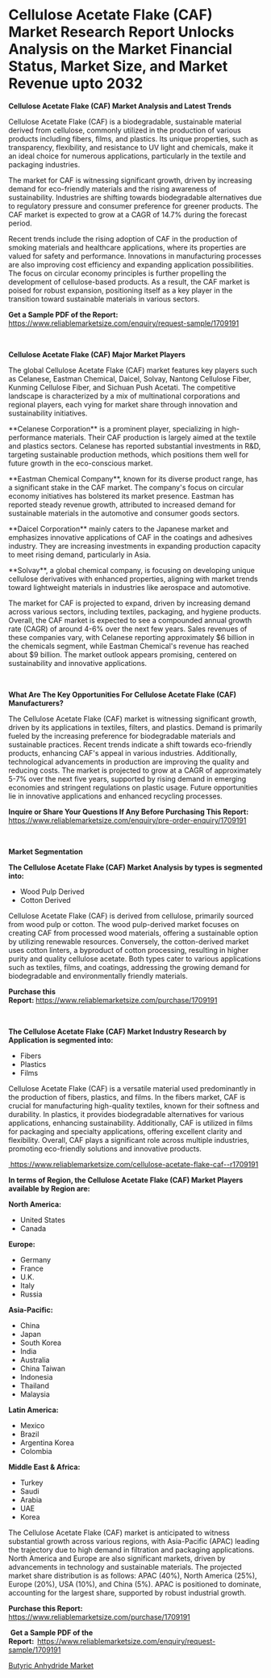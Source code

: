 <p><h1>Cellulose Acetate Flake (CAF) Market Research Report Unlocks Analysis on the Market Financial Status, Market Size, and Market Revenue upto 2032</h1></p><p><strong>Cellulose Acetate Flake (CAF) Market Analysis and Latest Trends</strong></p>
<p><p>Cellulose Acetate Flake (CAF) is a biodegradable, sustainable material derived from cellulose, commonly utilized in the production of various products including fibers, films, and plastics. Its unique properties, such as transparency, flexibility, and resistance to UV light and chemicals, make it an ideal choice for numerous applications, particularly in the textile and packaging industries. </p><p>The market for CAF is witnessing significant growth, driven by increasing demand for eco-friendly materials and the rising awareness of sustainability. Industries are shifting towards biodegradable alternatives due to regulatory pressure and consumer preference for greener products. The CAF market is expected to grow at a CAGR of 14.7% during the forecast period. </p><p>Recent trends include the rising adoption of CAF in the production of smoking materials and healthcare applications, where its properties are valued for safety and performance. Innovations in manufacturing processes are also improving cost efficiency and expanding application possibilities. The focus on circular economy principles is further propelling the development of cellulose-based products. As a result, the CAF market is poised for robust expansion, positioning itself as a key player in the transition toward sustainable materials in various sectors.</p></p>
<p><strong>Get a Sample PDF of the Report:&nbsp;</strong> <a href="https://www.reliablemarketsize.com/enquiry/request-sample/1709191?utm_campaign=1872&utm_medium=2&utm_source=Github&utm_content=ia&utm_term=10012025&utm_id=cellulose-acetate-flake-caf">https://www.reliablemarketsize.com/enquiry/request-sample/1709191</a></p>
<p>&nbsp;</p>
<p><strong>Cellulose Acetate Flake (CAF) Major Market Players</strong></p>
<p><p>The global Cellulose Acetate Flake (CAF) market features key players such as Celanese, Eastman Chemical, Daicel, Solvay, Nantong Cellulose Fiber, Kunming Cellulose Fiber, and Sichuan Push Acetati. The competitive landscape is characterized by a mix of multinational corporations and regional players, each vying for market share through innovation and sustainability initiatives.</p><p>**Celanese Corporation** is a prominent player, specializing in high-performance materials. Their CAF production is largely aimed at the textile and plastics sectors. Celanese has reported substantial investments in R&D, targeting sustainable production methods, which positions them well for future growth in the eco-conscious market. </p><p>**Eastman Chemical Company**, known for its diverse product range, has a significant stake in the CAF market. The company's focus on circular economy initiatives has bolstered its market presence. Eastman has reported steady revenue growth, attributed to increased demand for sustainable materials in the automotive and consumer goods sectors.</p><p>**Daicel Corporation** mainly caters to the Japanese market and emphasizes innovative applications of CAF in the coatings and adhesives industry. They are increasing investments in expanding production capacity to meet rising demand, particularly in Asia.</p><p>**Solvay**, a global chemical company, is focusing on developing unique cellulose derivatives with enhanced properties, aligning with market trends toward lightweight materials in industries like aerospace and automotive.</p><p>The market for CAF is projected to expand, driven by increasing demand across various sectors, including textiles, packaging, and hygiene products. Overall, the CAF market is expected to see a compounded annual growth rate (CAGR) of around 4-6% over the next few years. Sales revenues of these companies vary, with Celanese reporting approximately $6 billion in the chemicals segment, while Eastman Chemical's revenue has reached about $9 billion. The market outlook appears promising, centered on sustainability and innovative applications.</p></p>
<p>&nbsp;</p>
<p><strong>What Are The Key Opportunities For Cellulose Acetate Flake (CAF) Manufacturers?</strong></p>
<p><p>The Cellulose Acetate Flake (CAF) market is witnessing significant growth, driven by its applications in textiles, filters, and plastics. Demand is primarily fueled by the increasing preference for biodegradable materials and sustainable practices. Recent trends indicate a shift towards eco-friendly products, enhancing CAF's appeal in various industries. Additionally, technological advancements in production are improving the quality and reducing costs. The market is projected to grow at a CAGR of approximately 5-7% over the next five years, supported by rising demand in emerging economies and stringent regulations on plastic usage. Future opportunities lie in innovative applications and enhanced recycling processes.</p></p>
<p><strong>Inquire or Share Your Questions If Any Before Purchasing This Report:</strong> <a href="https://www.reliablemarketsize.com/enquiry/pre-order-enquiry/1709191?utm_campaign=1872&utm_medium=2&utm_source=Github&utm_content=ia&utm_term=10012025&utm_id=cellulose-acetate-flake-caf">https://www.reliablemarketsize.com/enquiry/pre-order-enquiry/1709191</a></p>
<p>&nbsp;</p>
<p><strong>Market Segmentation</strong></p>
<p><strong>The Cellulose Acetate Flake (CAF) Market Analysis by types is segmented into:</strong></p>
<p><ul><li>Wood Pulp Derived</li><li>Cotton Derived</li></ul></p>
<p><p>Cellulose Acetate Flake (CAF) is derived from cellulose, primarily sourced from wood pulp or cotton. The wood pulp-derived market focuses on creating CAF from processed wood materials, offering a sustainable option by utilizing renewable resources. Conversely, the cotton-derived market uses cotton linters, a byproduct of cotton processing, resulting in higher purity and quality cellulose acetate. Both types cater to various applications such as textiles, films, and coatings, addressing the growing demand for biodegradable and environmentally friendly materials.</p></p>
<p><strong>Purchase this Report:&nbsp;</strong><a href="https://www.reliablemarketsize.com/purchase/1709191?utm_campaign=1872&utm_medium=2&utm_source=Github&utm_content=ia&utm_term=10012025&utm_id=cellulose-acetate-flake-caf">https://www.reliablemarketsize.com/purchase/1709191</a></p>
<p>&nbsp;</p>
<p><strong>The Cellulose Acetate Flake (CAF) Market Industry Research by Application is segmented into:</strong></p>
<p><ul><li>Fibers</li><li>Plastics</li><li>Films</li></ul></p>
<p><p>Cellulose Acetate Flake (CAF) is a versatile material used predominantly in the production of fibers, plastics, and films. In the fibers market, CAF is crucial for manufacturing high-quality textiles, known for their softness and durability. In plastics, it provides biodegradable alternatives for various applications, enhancing sustainability. Additionally, CAF is utilized in films for packaging and specialty applications, offering excellent clarity and flexibility. Overall, CAF plays a significant role across multiple industries, promoting eco-friendly solutions and innovative products.</p></p>
<p><a href="https://www.reliablemarketsize.com/cellulose-acetate-flake-caf--r1709191?utm_campaign=1872&utm_medium=2&utm_source=Github&utm_content=ia&utm_term=10012025&utm_id=cellulose-acetate-flake-caf">&nbsp;https://www.reliablemarketsize.com/cellulose-acetate-flake-caf--r1709191</a></p>
<p><strong>In terms of Region, the Cellulose Acetate Flake (CAF) Market Players available by Region are:</strong></p>
<p>
    <p> <strong> North America: </strong>
        <ul>
            <li>United States</li>
            <li>Canada</li>
        </ul>
        </p> 
    <p> <strong> Europe: </strong>
        <ul>
            <li>Germany</li>
            <li>France</li>
            <li>U.K.</li>
            <li>Italy</li>
            <li>Russia</li>
        </ul>
        </p> 
    <p> <strong> Asia-Pacific: </strong>
        <ul>
            <li>China</li>
            <li>Japan</li>
            <li>South Korea</li>
            <li>India</li>
            <li>Australia</li>
            <li>China Taiwan</li>
            <li>Indonesia</li>
            <li>Thailand</li>
            <li>Malaysia</li>
        </ul>
        </p> 
    <p> <strong> Latin America: </strong>
        <ul>
            <li>Mexico</li>
            <li>Brazil</li>
            <li>Argentina Korea</li>
            <li>Colombia</li>
        </ul>
        </p> 
    <p> <strong> Middle East & Africa: </strong>
        <ul>
            <li>Turkey</li>
            <li>Saudi</li>
            <li>Arabia</li>
            <li>UAE</li>
            <li>Korea</li>
        </ul>
    </p>
    </p>
<p><p>The Cellulose Acetate Flake (CAF) market is anticipated to witness substantial growth across various regions, with Asia-Pacific (APAC) leading the trajectory due to high demand in filtration and packaging applications. North America and Europe are also significant markets, driven by advancements in technology and sustainable materials. The projected market share distribution is as follows: APAC (40%), North America (25%), Europe (20%), USA (10%), and China (5%). APAC is positioned to dominate, accounting for the largest share, supported by robust industrial growth.</p></p>
<p><strong>Purchase this Report: </strong><a href="https://www.reliablemarketsize.com/purchase/1709191?utm_campaign=1872&utm_medium=2&utm_source=Github&utm_content=ia&utm_term=10012025&utm_id=cellulose-acetate-flake-caf">https://www.reliablemarketsize.com/purchase/1709191</a></p>
<p>&nbsp;<strong>Get a Sample PDF of the Report:&nbsp;&nbsp;</strong><a href="https://www.reliablemarketsize.com/enquiry/request-sample/1709191?utm_campaign=1872&utm_medium=2&utm_source=Github&utm_content=ia&utm_term=10012025&utm_id=cellulose-acetate-flake-caf">https://www.reliablemarketsize.com/enquiry/request-sample/1709191</a></p>
<p><strong></strong></p>
<p><p><a href="https://github.com/BryceTownsendr/Market-Research-Report-List-7/blob/main/butyric-anhydride-market.md?utm_campaign=1872&utm_medium=2&utm_source=Github&utm_content=ia&utm_term=10012025&utm_id=cellulose-acetate-flake-caf">Butyric Anhydride Market</a></p></p>